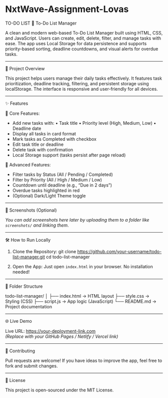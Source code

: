 # NxtWave-Assignment-Lovas
TO-DO LIST
📝 To-Do List Manager

A clean and modern web-based To-Do List Manager built using HTML, CSS, and JavaScript. Users can create, edit, delete, filter, and manage tasks with ease. The app uses Local Storage for data persistence and supports priority-based sorting, deadline countdowns, and visual alerts for overdue tasks.

---

🚀 Project Overview

This project helps users manage their daily tasks effectively. It features task prioritization, deadline tracking, filtering, and persistent storage using localStorage. The interface is responsive and user-friendly for all devices.

---

✨ Features

🔹 Core Features:
- Add new tasks with:
  • Task title
  • Priority level (High, Medium, Low)
  • Deadline date
- Display all tasks in card format
- Mark tasks as Completed with checkbox
- Edit task title or deadline
- Delete task with confirmation
- Local Storage support (tasks persist after page reload)

🔹 Advanced Features:
- Filter tasks by Status (All / Pending / Completed)
- Filter by Priority (All / High / Medium / Low)
- Countdown until deadline (e.g., “Due in 2 days”)
- Overdue tasks highlighted in red
- (Optional) Dark/Light Theme toggle

---

📸 Screenshots (Optional)

*You can add screenshots here later by uploading them to a folder like `screenshots/` and linking them.*

---

🛠️ How to Run Locally

1. Clone the Repository:
   git clone https://github.com/your-username/todo-list-manager.git
   cd todo-list-manager

2. Open the App:
   Just open `index.html` in your browser. No installation needed!

---

📁 Folder Structure

todo-list-manager/
│
├── index.html         → HTML layout
├── style.css          → Styling (CSS)
├── script.js          → App logic (JavaScript)
└── README.md          → Project documentation

---

🌐 Live Demo

Live URL: https://your-deployment-link.com  
*(Replace with your GitHub Pages / Netlify / Vercel link)*

---

🙌 Contributing

Pull requests are welcome! If you have ideas to improve the app, feel free to fork and submit changes.

---

📄 License

This project is open-sourced under the MIT License.
